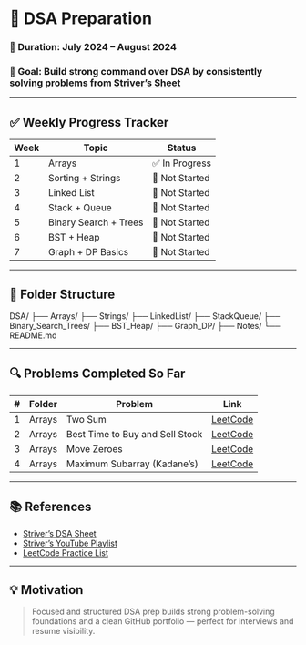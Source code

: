 # 🧠 DSA Preparation

### 📅 Duration: July 2024 – August 2024  
### 🎯 Goal: Build strong command over DSA by consistently solving problems from [Striver’s Sheet](https://takeuforward.org/interviews/strivers-sde-sheet-top-coding-interview-problems/)

---

## ✅ Weekly Progress Tracker

| Week | Topic                     | Status   |
|------|---------------------------|----------|
| 1    | Arrays                    | ✅ In Progress |
| 2    | Sorting + Strings         | 🔲 Not Started |
| 3    | Linked List               | 🔲 Not Started |
| 4    | Stack + Queue             | 🔲 Not Started |
| 5    | Binary Search + Trees     | 🔲 Not Started |
| 6    | BST + Heap                | 🔲 Not Started |
| 7    | Graph + DP Basics         | 🔲 Not Started |

---

## 📁 Folder Structure
DSA/
├── Arrays/
├── Strings/
├── LinkedList/
├── StackQueue/
├── Binary_Search_Trees/
├── BST_Heap/
├── Graph_DP/
├── Notes/
└── README.md


---

## 🔍 Problems Completed So Far

| #   | Folder   | Problem                              | Link                                           |
|-----|----------|---------------------------------------|------------------------------------------------|
| 1   | Arrays   | Two Sum                              | [LeetCode](https://leetcode.com/problems/two-sum/) |
| 2   | Arrays   | Best Time to Buy and Sell Stock      | [LeetCode](https://leetcode.com/problems/best-time-to-buy-and-sell-stock/) |
| 3   | Arrays   | Move Zeroes                          | [LeetCode](https://leetcode.com/problems/move-zeroes/) |
| 4   | Arrays   | Maximum Subarray (Kadane’s)          | [LeetCode](https://leetcode.com/problems/maximum-subarray/) |

---

## 📚 References

- [Striver’s DSA Sheet](https://takeuforward.org/interviews/strivers-sde-sheet-top-coding-interview-problems/)
- [Striver’s YouTube Playlist](https://www.youtube.com/c/takeUforward)
- [LeetCode Practice List](https://leetcode.com/list/xoqag3yj/)

---

## 💡 Motivation

> Focused and structured DSA prep builds strong problem-solving foundations and a clean GitHub portfolio — perfect for interviews and resume visibility.




